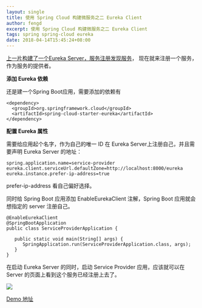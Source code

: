 ```yaml
---
layout: single
title: 使用 Spring Cloud 构建微服务之二 Eureka Client
author: fengd
excerpt: 使用 Spring Cloud 构建微服务之二 Eureka Client
tags: spring spring-cloud eureka
date: 2018-04-14T15:45:24+08:00
---
```


[上一片构建了一个Eureka
Server，服务注册发现服务](https://medium.com/@jun1st/ä½¿ç¨-spring-cloud-æå»ºå¾®æå¡ä¹ä¸-eureka-3e07eb8dba31)，
现在就来注册一个服务，作为服务的提供者。

**添加 Eureka 依赖**

还是建一个Spring Boot应用，需要添加的依赖有

```
<dependency>
  <groupId>org.springframework.cloud</groupId>
  <artifactId>spring-cloud-starter-eureka</artifactId>
</dependency>
```

**配置 Eureka 属性**

需要给应用起个名字，作为自己的唯一 ID 在 Eureka Server上注册自己，并且需要声明 Eureka Server 的地址：

```
spring.application.name=service-provider
eureka.client.serviceUrl.defaultZone=http://localhost:8000/eureka
eureka.instance.prefer-ip-address=true
```

prefer-ip-address 看自己偏好选择。

同时给 Spring Boot 应用添加 EnableEurekaClient 注解，Spring Boot 应用就会想指定的 server 注册自己。

```
@EnableEurekaClient
@SpringBootApplication
public class ServiceProviderApplication {

   public static void main(String[] args) {
      SpringApplication.run(ServiceProviderApplication.class, args);
   }
}
```

在启动 Eureka Server 的同时，启动 Service Provider 应用，应该就可以在 Server 的页面上看到这个服务已经注册上去了。

![](https://cdn-images-1.medium.com/max/1600/1*zKMpGIa83TwQsdfccTpdTw.png)


[Demo 地址](https://github.com/jun1st/service-provider)
